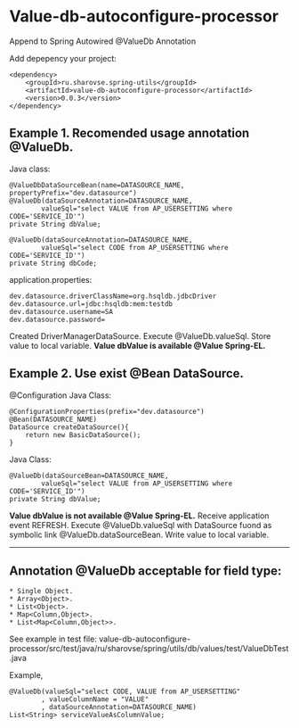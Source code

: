 # Value-db-autoconfigure-processor
Append to Spring Autowired @ValueDb Annotation

Add depepency your project:
	
	<dependency>
		<groupId>ru.sharovse.spring-utils</groupId>
		<artifactId>value-db-autoconfigure-processor</artifactId>
		<version>0.0.3</version>
	</dependency>

## Example 1. Recomended usage annotation @ValueDb.

Java class:

	@ValueDbDataSourceBean(name=DATASOURCE_NAME, propertyPrefix="dev.datasource")
	@ValueDb(dataSourceAnnotation=DATASOURCE_NAME,
			valueSql="select VALUE from AP_USERSETTING where CODE='SERVICE_ID'")
	private String dbValue;

	@ValueDb(dataSourceAnnotation=DATASOURCE_NAME,
			valueSql="select CODE from AP_USERSETTING where CODE='SERVICE_ID'")
	private String dbCode;

application.properties:

	dev.datasource.driverClassName=org.hsqldb.jdbcDriver
	dev.datasource.url=jdbc:hsqldb:mem:testdb
	dev.datasource.username=SA
	dev.datasource.password=

Created DriverManagerDataSource.
Execute @ValueDb.valueSql.
Store value to local variable.
**Value dbValue is available @Value Spring-EL.**

## Example 2. Use exist @Bean DataSource.

@Configuration
Java Class:

  	@ConfigurationProperties(prefix="dev.datasource")
  	@Bean(DATASOURCE_NAME)
  	DataSource createDataSource(){
  		return new BasicDataSource();
  	}

Java Class:

	@ValueDb(dataSourceBean=DATASOURCE_NAME,
			valueSql="select VALUE from AP_USERSETTING where CODE='SERVICE_ID'")
	private String dbValue;


**Value dbValue is not available @Value Spring-EL.**
Receive application event REFRESH.
Execute @ValueDb.valueSql with DataSource fuond as symbolic link @ValueDb.dataSourceBean.
Write value to local variable.

---

## Annotation @ValueDb acceptable for field type:

	* Single Object.
	* Array<Object>.
	* List<Object>.
	* Map<Column,Object>.
	* List<Map<Column,Object>>.

See example in test file: value-db-autoconfigure-processor/src/test/java/ru/sharovse/spring/utils/db/values/test/ValueDbTest.java 

Example,

	@ValueDb(valueSql="select CODE, VALUE from AP_USERSETTING"
			, valueColumnName = "VALUE"
			, dataSourceAnnotation=DATASOURCE_NAME)
	List<String> serviceValueAsColumnValue;

